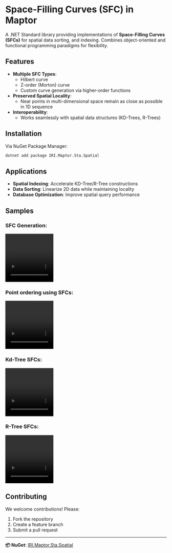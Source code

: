 # Space-Filling Curves (SFC) in Maptor

 A .NET Standard library providing implementations of **Space-Filling Curves (SFCs)** for spatial data sorting, and indexing. Combines object-oriented and functional programming paradigms for flexibility.

## Features

- **Multiple SFC Types**: 
  - Hilbert curve
  - Z-order (Morton) curve 
  - Custom curve generation via higher-order functions
- **Preserved Spatial Locality**: 
  - Near points in multi-dimensional space remain as close as possible in 1D sequence
- **Interoperability**:
  - Works seamlessly with spatial data structures (KD-Trees, R-Trees)


## Installation

Via NuGet Package Manager:
```bash
dotnet add package IRI.Maptor.Sta.Spatial
```

## Applications

- **Spatial Indexing**: Accelerate KD-Tree/R-Tree constructions
- **Data Sorting**: Linearize 2D data while maintaining locality
- **Database Optimization**: Improve spatial query performance

## Samples

### SFC Generation: 
<video src="https://github.com/user-attachments/assets/a7a3ec69-7bc1-4c10-9bff-53ce2a1e00d6" height="150" width="150" controls></video>

### Point ordering using SFCs:
<video src="https://github.com/user-attachments/assets/6126d4f7-d680-4d99-8737-b27c9c160dd0" height="150" width="150" controls></video>

### Kd-Tree SFCs:
<video src="https://github.com/user-attachments/assets/ca1e3481-c79b-43cf-af74-aa6d1d7b6d98" height="150" width="150" controls></video>

### R-Tree SFCs:
<video src="https://github.com/user-attachments/assets/afde3d09-05de-4089-adcf-dfa012b81192" height="150" width="150" controls></video>

## Contributing

We welcome contributions! Please:
1. Fork the repository
2. Create a feature branch
3. Submit a pull request

---

**📦 NuGet**: [IRI.Maptor.Sta.Spatial](https://www.nuget.org/packages/IRI.Maptor.Sta.Spatial)
